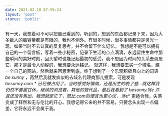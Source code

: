 ```yaml
---
date: 2021-02-10 07:59:24
layout: 'post'
status: 'public'
---
```


有一天，我想着可不可以把自己看到的，听到的，想到的东西都记录下来，因为大多数人的脑容量都是有限的，我也不例外。有很多时候，很多事情都只是灵光一现，如果当时不去认真的反复思考，并不会留下什么记忆。
我想是不是可以拥有自己的一个留言板，写着一些小秘密，记录下生活的点点滴滴，永远留住生命中那些瞬间的美好时刻，回头望时也能记起最初的感受，我不想因为时间的关系去淡忘它，那才是最令人动容的，我想要永远铭记。
就这样，我想要去买一个域名，建一个自己的网站，然后就来回思索到底，终于想到了一个乐观积极且向上的词语  *be sunny* ，再然后我就发疯似的去域名代理商那儿搜索，可是发现  *besunny.com * 已经被占用了，当时感觉好懊恼，还是出生的晚了些...就这样我仍然不善罢甘休，继续的浏览着，其他的替代品，最后我看到了 *besunny.life* 并且还没有售出，我想就是它了，既比.com的便宜也更心仪，*.life* 更适合我，失落变成了释然和无与伦比的开心。我想记得它来的并不容易，只要念头出现一点偏差，它将永远不会属于我。